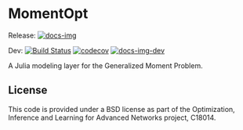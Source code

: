 # MomentOpt

Release: [![docs-img]][docs-url] 

Dev: [![Build Status][build-img]][build-url] [![codecov][codecov-img]][codecov-url] [![docs-img-dev]][docs-url-dev]


A Julia modeling layer for the Generalized Moment Problem.


## License

This code is provided under a BSD license as part of the Optimization, Inference and Learning for Advanced Networks project, C18014.


[build-img]: https://travis-ci.org/lanl-ansi/MomentOpt.jl.svg?branch=master
[build-url]: https://travis-ci.org/lanl-ansi/MomentOpt.jl
[codecov-img]: https://codecov.io/gh/lanl-ansi/MomentOpt.jl/branch/master/graph/badge.svg
[codecov-url]: https://codecov.io/gh/lanl-ansi/MomentOpt.jl
[docs-img]: https://img.shields.io/badge/docs-stable-blue.svg
[docs-url]: https://lanl-ansi.github.io/MomentOpt.jl/stable/
[docs-img-dev]: https://img.shields.io/badge/docs-dev-blue.svg
[docs-url-dev]: https://lanl-ansi.github.io/MomentOpt.jl/dev/

